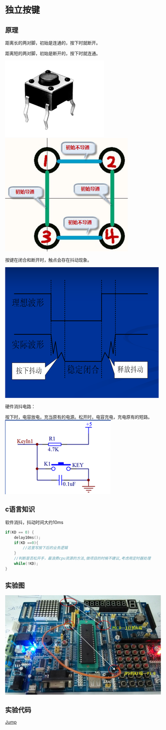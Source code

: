 # 独立按键

## 原理

距离长的两对脚，初始是连通的，按下时就断开。

距离短的两对脚，初始是断开的，按下时就连通。


![dlaj1](/doc/image/dlaj1.png)
![dlaj2](/doc/image/dlaj2.png)

按键在闭合和断开时，触点会存在抖动现象。

![dlaj3](/doc/image/dlaj3.png)

硬件消抖电路：

按下时，电容放电，充当原有的电源。松开时，电容充电，充电原有的短路。
![dlaj4](/doc/image/dlaj4.png)


## c语言知识

软件消抖，抖动时间大约10ms
```c
if(KD == 0) {
    delay10ms();
    if(KD ==0){
        //这里写按下后的业务逻辑
    }
    //判断是否松开手，最浪费cpu资源的方法,做项目的时候不建议,考虑用定时器处理
    while(!KD);
}


```

## 实验图
![syled2](/src/实验8：独立按键/接线图.JPG)

## 实验代码

[Jump](/src/实验8：独立按键/程序/main.c)